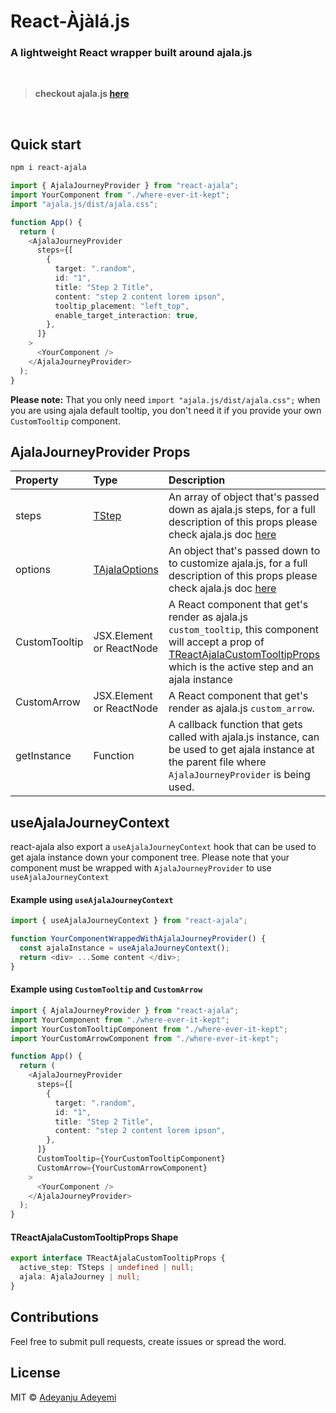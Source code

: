 # React-Àjàlá.js

### A lightweight React wrapper built around ajala.js

<br/>

> **checkout ajala.js [here](https://www.npmjs.com/package/ajala.js)**

<br/>

## Quick start

```bash
npm i react-ajala
```

```ts
import { AjalaJourneyProvider } from "react-ajala";
import YourComponent from "./where-ever-it-kept";
import "ajala.js/dist/ajala.css";

function App() {
  return (
    <AjalaJourneyProvider
      steps={[
        {
          target: ".random",
          id: "1",
          title: "Step 2 Title",
          content: "step 2 content lorem ipson",
          tooltip_placement: "left_top",
          enable_target_interaction: true,
        },
      ]}
    >
      <YourComponent />
    </AjalaJourneyProvider>
  );
}
```

**Please note:** That you only need `import "ajala.js/dist/ajala.css";` when you are using ajala default tooltip, you don't need it if you provide your own `CustomTooltip` component.

## AjalaJourneyProvider Props

| Property      | Type                                                                                     | Description                                                                                                                                                                                                                                                                                    |
| :------------ | :--------------------------------------------------------------------------------------- | :--------------------------------------------------------------------------------------------------------------------------------------------------------------------------------------------------------------------------------------------------------------------------------------------- |
| steps         | [TStep](https://github.com/DevYemi/ajala?tab=readme-ov-file#ajala-step-shape)            | An array of object that's passed down as ajala.js steps, for a full description of this props please check ajala.js doc [here](https://github.com/DevYemi/ajala?tab=readme-ov-file#ajala-step-shape)                                                                                           |
| options       | [TAjalaOptions](https://github.com/DevYemi/ajala?tab=readme-ov-file#ajala-options-shape) | An object that's passed down to to customize ajala.js, for a full description of this props please check ajala.js doc [here](https://github.com/DevYemi/ajala?tab=readme-ov-file#ajala-options-shape)                                                                                          |
| CustomTooltip | JSX.Element or ReactNode                                                                 | A React component that get's render as ajala.js `custom_tooltip`, this component will accept a prop of [TReactAjalaCustomTooltipProps](https://github.com/DevYemi/ajala/blob/main/packages/react/README.md#treactajalacustomtooltipprops-shape) which is the active step and an ajala instance |
| CustomArrow   | JSX.Element or ReactNode                                                                 | A React component that get's render as ajala.js `custom_arrow`.                                                                                                                                                                                                                                |
| getInstance   | Function                                                                                 | A callback function that gets called with ajala.js instance, can be used to get ajala instance at the parent file where `AjalaJourneyProvider` is being used.                                                                                                                                  |

## useAjalaJourneyContext

react-ajala also export a `useAjalaJourneyContext` hook that can be used to get ajala instance down your component tree. Please note that your component must be wrapped with `AjalaJourneyProvider` to use `useAjalaJourneyContext`

#### Example using `useAjalaJourneyContext`

```ts
import { useAjalaJourneyContext } from "react-ajala";

function YourComponentWrappedWithAjalaJourneyProvider() {
  const ajalaInstance = useAjalaJourneyContext();
  return <div> ...Some content </div>;
}
```

#### Example using `CustomTooltip` and `CustomArrow`

```ts
import { AjalaJourneyProvider } from "react-ajala";
import YourComponent from "./where-ever-it-kept";
import YourCustomTooltipComponent from "./where-ever-it-kept";
import YourCustomArrowComponent from "./where-ever-it-kept";

function App() {
  return (
    <AjalaJourneyProvider
      steps={[
        {
          target: ".random",
          id: "1",
          title: "Step 2 Title",
          content: "step 2 content lorem ipson",
        },
      ]}
      CustomTooltip={YourCustomTooltipComponent}
      CustomArrow={YourCustomArrowComponent}
    >
      <YourComponent />
    </AjalaJourneyProvider>
  );
}
```

#### TReactAjalaCustomTooltipProps Shape

```ts
export interface TReactAjalaCustomTooltipProps {
  active_step: TSteps | undefined | null;
  ajala: AjalaJourney | null;
}
```

## Contributions

Feel free to submit pull requests, create issues or spread the word.

## License

MIT &copy; [Adeyanju Adeyemi](https://x.com/BlackTiyemi)
